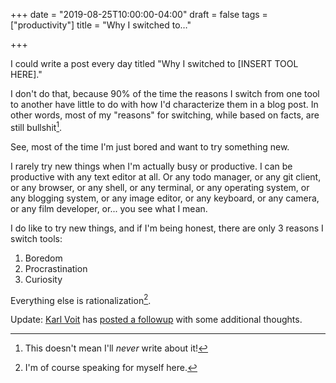 +++
date = "2019-08-25T10:00:00-04:00"
draft = false
tags = ["productivity"]
title = "Why I switched to…"

+++

I could write a post every day titled "Why I switched to [INSERT TOOL HERE]."

I don't do that, because 90% of the time the reasons I switch from one tool to another have little to do with how I'd characterize them in a blog post. In other words, most of my "reasons" for switching, while based on facts, are still bullshit[^fn:1].

See, most of the time I'm just bored and want to try something new.

I rarely try new things when I'm actually busy or productive. I can be productive with any text editor at all. Or any todo manager, or any git client, or any browser, or any shell, or any terminal, or any operating system, or any blogging system, or any image editor, or any keyboard, or any camera, or any film developer, or... you see what I mean.

I do like to try new things, and if I'm being honest, there are only 3 reasons I switch tools:

1.  Boredom
2.  Procrastination
3.  Curiosity

Everything else is rationalization[^fn:2].

Update: [Karl Voit](https://karl-voit.at/) has [posted a followup](https://karl-voit.at/2019/08/29/switching-tools/) with some additional thoughts.

[^fn:1]: This doesn't mean I'll _never_ write about it!
[^fn:2]: I'm of course speaking for myself here.
